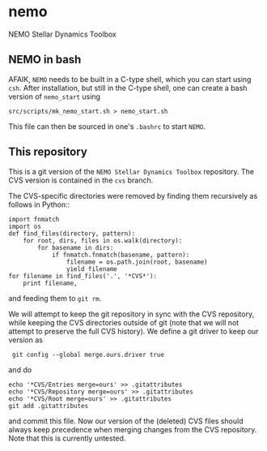 # nemo

NEMO Stellar Dynamics Toolbox

## NEMO in bash

AFAIK, ``NEMO`` needs to be built in a C-type shell, which you can
start using ``csh``. After installation, but still in the C-type shell,
one can create a bash version of ``nemo_start`` using

```
src/scripts/mk_nemo_start.sh > nemo_start.sh
```

This file can then be sourced in one's ``.bashrc`` to start ``NEMO``.

## This repository

This is a git version of the ``NEMO Stellar Dynamics Toolbox``
repository. The CVS version is contained in the ``cvs`` branch.

The CVS-specific directories were removed by finding them recursively
as follows in Python::

```
import fnmatch
import os
def find_files(directory, pattern):
    for root, dirs, files in os.walk(directory):
        for basename in dirs:
            if fnmatch.fnmatch(basename, pattern):
                filename = os.path.join(root, basename)
                yield filename
for filename in find_files('.', '*CVS*'):
    print filename,
```

and feeding them to ``git rm``.

We will attempt to keep the git repository in sync with the CVS
repository, while keeping the CVS directories outside of git (note
that we will not attempt to preserve the full CVS history). We define
a git driver to keep our version as 

```
 git config --global merge.ours.driver true
```

and do

```
echo '*CVS/Entries merge=ours' >> .gitattributes
echo '*CVS/Repository merge=ours' >> .gitattributes
echo '*CVS/Root merge=ours' >> .gitattributes
git add .gitattributes
```

and commit this file. Now our version of the (deleted) CVS files
should always keep precedence when merging changes from the CVS
repository. Note that this is currently untested.

